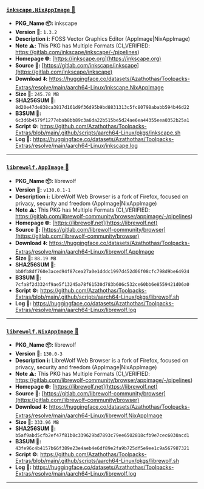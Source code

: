 ### [`inkscape.NixAppImage` 📀](https://huggingface.co/datasets/Azathothas/Toolpacks-Extras/resolve/main/aarch64-Linux/inkscape.NixAppImage)
- **PKG_Name 📦:** inkscape
- **Version 🧬:** `1.3.2`
- **Description ℹ️:** FOSS Vector Graphics Editor (AppImage|NixAppImage)
- **Note ⚠️:** This PKG has Multiple Formats (CI_VERIFIED: https://gitlab.com/inkscape/inkscape/-/pipelines)
- **Homepage 🌐:** [https://inkscape.org](https://inkscape.org)
- **Source 📡:** [https://gitlab.com/inkscape/inkscape](https://gitlab.com/inkscape/inkscape)
- **Download ⬇️:** https://huggingface.co/datasets/Azathothas/Toolpacks-Extras/resolve/main/aarch64-Linux/inkscape.NixAppImage
- **Size 💾:** `245.78 MB`
- **SHA256SUM 🔐:** `8d20e47de838ca3817d161d9f36d95b9bd8831313c5fc80798ababb594b46d22`
- **B3SUM 🔐:** `6c3d6b4579f1277ebab8bb89c3a6da22b515be5d24ae6ea44355eea0352b25a1`
- **Script ⚙️:** https://github.com/Azathothas/Toolpacks-Extras/blob/main/.github/scripts/aarch64-Linux/pkgs/inkscape.sh
- **Log 🧾:** https://huggingface.co/datasets/Azathothas/Toolpacks-Extras/resolve/main/aarch64-Linux/inkscape.log

---

### [`librewolf.AppImage` 📀](https://huggingface.co/datasets/Azathothas/Toolpacks-Extras/resolve/main/aarch64-Linux/librewolf.AppImage)
- **PKG_Name 📦:** librewolf
- **Version 🧬:** `v130.0.1-1`
- **Description ℹ️:** LibreWolf Web Browser is a fork of Firefox, focused on privacy, security and freedom (AppImage|NixAppImage)
- **Note ⚠️:** This PKG has Multiple Formats (CI_VERIFIED: https://gitlab.com/librewolf-community/browser/appimage/-/pipelines)
- **Homepage 🌐:** [https://librewolf.net](https://librewolf.net)
- **Source 📡:** [https://gitlab.com/librewolf-community/browser](https://gitlab.com/librewolf-community/browser)
- **Download ⬇️:** https://huggingface.co/datasets/Azathothas/Toolpacks-Extras/resolve/main/aarch64-Linux/librewolf.AppImage
- **Size 💾:** `88.19 MB`
- **SHA256SUM 🔐:** `bb0fb8df760e3aced94f87cea27a0e1dddc1997d452d06f08cfc798d9be64924`
- **B3SUM 🔐:** `7cfa8f2d3324f9ae5f13245a78f61530d783b606c532ce60bb6e8559421d06a0`
- **Script ⚙️:** https://github.com/Azathothas/Toolpacks-Extras/blob/main/.github/scripts/aarch64-Linux/pkgs/librewolf.sh
- **Log 🧾:** https://huggingface.co/datasets/Azathothas/Toolpacks-Extras/resolve/main/aarch64-Linux/librewolf.log

---

### [`librewolf.NixAppImage` 📀](https://huggingface.co/datasets/Azathothas/Toolpacks-Extras/resolve/main/aarch64-Linux/librewolf.NixAppImage)
- **PKG_Name 📦:** librewolf
- **Version 🧬:** `130.0-3`
- **Description ℹ️:** LibreWolf Web Browser is a fork of Firefox, focused on privacy, security and freedom (AppImage|NixAppImage)
- **Note ⚠️:** This PKG has Multiple Formats (CI_VERIFIED: https://gitlab.com/librewolf-community/browser/appimage/-/pipelines)
- **Homepage 🌐:** [https://librewolf.net](https://librewolf.net)
- **Source 📡:** [https://gitlab.com/librewolf-community/browser](https://gitlab.com/librewolf-community/browser)
- **Download ⬇️:** https://huggingface.co/datasets/Azathothas/Toolpacks-Extras/resolve/main/aarch64-Linux/librewolf.NixAppImage
- **Size 💾:** `333.96 MB`
- **SHA256SUM 🔐:** `b5af9abd5cfb2ef47f81b0c339629bd7893c79ee6502818cfb9e7cec6030acd1`
- **B3SUM 🔐:** `43fe96c4b4157b66f389e23e4aeb4e6df89e2fa9b725df5e9ee1c9a567987321`
- **Script ⚙️:** https://github.com/Azathothas/Toolpacks-Extras/blob/main/.github/scripts/aarch64-Linux/pkgs/librewolf.sh
- **Log 🧾:** https://huggingface.co/datasets/Azathothas/Toolpacks-Extras/resolve/main/aarch64-Linux/librewolf.log

---

